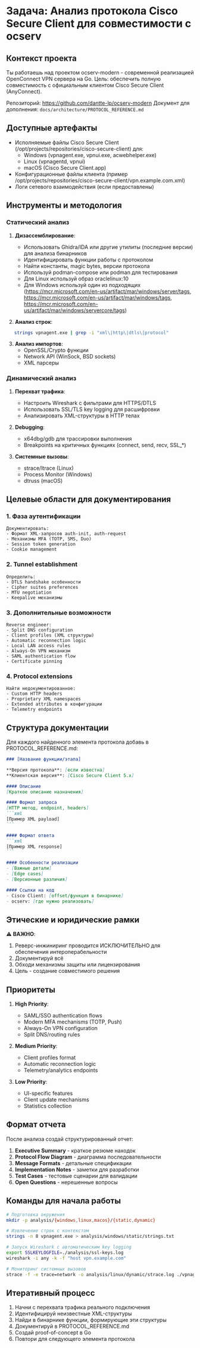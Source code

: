 # Задача: Анализ протокола Cisco Secure Client для совместимости с ocserv

## Контекст проекта
Ты работаешь над проектом ocserv-modern - современной реализацией OpenConnect VPN сервера на Go. 
Цель: обеспечить полную совместимость с официальным клиентом Cisco Secure Client (AnyConnect).

Репозиторий: https://github.com/dantte-lp/ocserv-modern
Документ для дополнения: `docs/architecture/PROTOCOL_REFERENCE.md`

## Доступные артефакты
- Исполняемые файлы Cisco Secure Client (/opt/projects/repositories/cisco-secure-client) для:
  - Windows (vpnagent.exe, vpnui.exe, acwebhelper.exe)
  - Linux (vpnagentd, vpnui)
  - macOS (Cisco Secure Client.app)
- Конфигурационные файлы клиента (пример /opt/projects/repositories/cisco-secure-client/vpn.example.com.xml)
- Логи сетевого взаимодействия (если предоставлены)

## Инструменты и методология

### Статический анализ
1. **Дизассемблирование**:
   - Использовать Ghidra/IDA или другие утилиты (последние версии) для анализа бинарников
   - Идентифицировать функции работы с протоколом
   - Найти константы, magic bytes, версии протокола
   - Используй podman-compose или podman для тестирования
   - Для Linux используй образ oraclelinux:10
   - Для Windows используй один из подходящих (https://mcr.microsoft.com/en-us/artifact/mar/windows/server/tags, https://mcr.microsoft.com/en-us/artifact/mar/windows/tags, https://mcr.microsoft.com/en-us/artifact/mar/windows/servercore/tags)

2. **Анализ строк**:
````bash
   strings vpnagent.exe | grep -i "xml\|http\|dtls\|protocol"
````

3. **Анализ импортов**:
   - OpenSSL/Crypto функции
   - Network API (WinSock, BSD sockets)
   - XML парсеры

### Динамический анализ
1. **Перехват трафика**:
   - Настроить Wireshark с фильтрами для HTTPS/DTLS
   - Использовать SSL/TLS key logging для расшифровки
   - Анализировать XML-структуры в HTTP телах

2. **Debugging**:
   - x64dbg/gdb для трассировки выполнения
   - Breakpoints на критичных функциях (connect, send, recv, SSL_*)

3. **Системные вызовы**:
   - strace/ltrace (Linux)
   - Process Monitor (Windows)
   - dtruss (macOS)

## Целевые области для документирования

### 1. Фаза аутентификации
````
Документировать:
- Формат XML-запросов auth-init, auth-request
- Механизмы MFA (TOTP, SMS, Duo)
- Session token generation
- Cookie management
````

### 2. Tunnel establishment
````
Определить:
- DTLS handshake особенности
- Cipher suites preferences
- MTU negotiation
- Keepalive механизмы
````

### 3. Дополнительные возможности
````
Reverse engineer:
- Split DNS configuration
- Client profiles (XML структуры)
- Automatic reconnection logic
- Local LAN access rules
- Always-On VPN механизм
- SAML authentication flow
- Certificate pinning
````

### 4. Protocol extensions
````
Найти недокументированное:
- Custom HTTP headers
- Proprietary XML namespaces
- Extended attributes в конфигурации
- Telemetry endpoints
````

## Структура документации

Для каждого найденного элемента протокола добавь в PROTOCOL_REFERENCE.md:
````markdown
### [Название функции/этапа]

**Версия протокола**: [если известна]
**Клиентская версия**: [Cisco Secure Client 5.x]

#### Описание
[Краткое описание назначения]

#### Формат запроса
[HTTP метод, endpoint, headers]
```xml
[Пример XML payload]
```

#### Формат ответа
```xml
[Пример XML response]
```

#### Особенности реализации
- [Важные детали]
- [Edge cases]
- [Версионные различия]

#### Ссылки на код
- Cisco Client: [offset/функция в бинарнике]
- ocserv: [где нужно реализовать]
````

## Этические и юридические рамки

⚠️ **ВАЖНО**:
1. Реверс-инжиниринг проводится ИСКЛЮЧИТЕЛЬНО для обеспечения интероперабельности
2. Документируй всё
3. Обходи механизмы защиты или лицензирования
4. Цель - создание совместимого решения

## Приоритеты

1. **High Priority**:
   - SAML/SSO authentication flows
   - Modern MFA mechanisms (TOTP, Push)
   - Always-On VPN configuration
   - Split DNS/routing rules

2. **Medium Priority**:
   - Client profiles format
   - Automatic reconnection logic
   - Telemetry/analytics endpoints

3. **Low Priority**:
   - UI-specific features
   - Client update mechanisms
   - Statistics collection

## Формат отчета

После анализа создай структурированный отчет:

1. **Executive Summary** - краткое резюме находок
2. **Protocol Flow Diagram** - диаграмма последовательности
3. **Message Formats** - детальные спецификации
4. **Implementation Notes** - заметки для разработки
5. **Test Cases** - тестовые сценарии для валидации
6. **Open Questions** - нерешенные вопросы

## Команды для начала работы
````bash
# Подготовка окружения
mkdir -p analysis/{windows,linux,macos}/{static,dynamic}

# Извлечение строк с контекстом
strings -n 8 vpnagent.exe > analysis/windows/static/strings.txt

# Запуск Wireshark с автоматическим key logging
export SSLKEYLOGFILE=./analysis/ssl-keys.log
wireshark -i any -k -f "host vpn.example.com"

# Мониторинг системных вызовов
strace -f -e trace=network -o analysis/linux/dynamic/strace.log ./vpnagentd
````

## Итеративный процесс

1. Начни с перехвата трафика реального подключения
2. Идентифицируй неизвестные XML-структуры
3. Найди в бинарнике функции, формирующие эти структуры
4. Документируй в PROTOCOL_REFERENCE.md
5. Создай proof-of-concept в Go
6. Повтори для следующего элемента протокола

